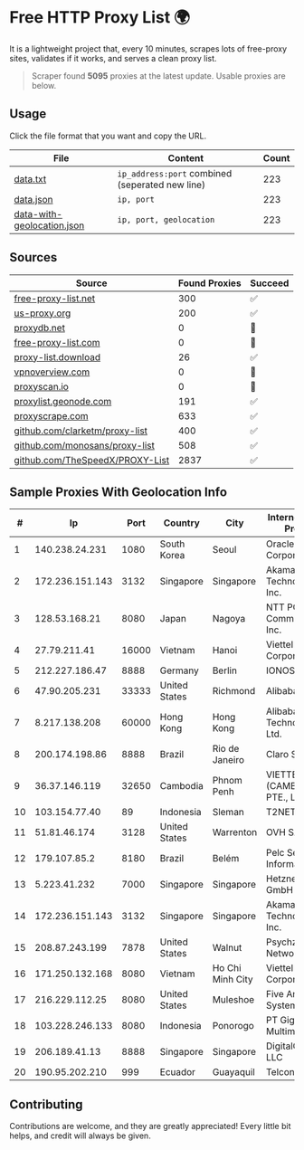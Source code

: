 
# Free HTTP Proxy List 🌍

It is a lightweight project that, every 10 minutes, scrapes lots of free-proxy sites, validates if it works, and serves a clean proxy list.


> Scraper found **5095** proxies at the latest update. Usable proxies are below.

## Usage

Click the file format that you want and copy the URL.


|File|Content|Count|
|----|-------|-----|
|[data.txt](https://raw.githubusercontent.com/themiralay/Proxy-List-World/master/data.txt)|`ip_address:port` combined (seperated new line)|223|
|[data.json](https://raw.githubusercontent.com/themiralay/Proxy-List-World/master/data.json)|`ip, port`|223|
|[data-with-geolocation.json](https://raw.githubusercontent.com/themiralay/Proxy-List-World/master/data-with-geolocation.json)|`ip, port, geolocation`|223|

## Sources

|Source|Found Proxies|Succeed|
|------|-------------|-------|
|[free-proxy-list.net](https://free-proxy-list.net)|300|✅|
|[us-proxy.org](https://www.us-proxy.org)|200|✅|
|[proxydb.net](http://proxydb.net)|0|🚫|
|[free-proxy-list.com](https://free-proxy-list.com/?page=&port=&type%5B%5D=http&type%5B%5D=https&up_time=0&search=Search)|0|🚫|
|[proxy-list.download](https://www.proxy-list.download/HTTP)|26|✅|
|[vpnoverview.com](https://vpnoverview.com/privacy/anonymous-browsing/free-proxy-servers)|0|🚫|
|[proxyscan.io](https://www.proxyscan.io)|0|🚫|
|[proxylist.geonode.com](https://proxylist.geonode.com/api/proxy-list?limit=300&page=1&sort_by=lastChecked&sort_type=desc&protocols=http,https)|191|✅|
|[proxyscrape.com](https://api.proxyscrape.com/v2/?request=displayproxies&protocol=http&timeout=10000&country=all&ssl=all&anonymity=all)|633|✅|
|[github.com/clarketm/proxy-list](https://raw.githubusercontent.com/clarketm/proxy-list/master/proxy-list-raw.txt)|400|✅|
|[github.com/monosans/proxy-list](https://raw.githubusercontent.com/monosans/proxy-list/main/proxies/http.txt)|508|✅|
|[github.com/TheSpeedX/PROXY-List](https://raw.githubusercontent.com/TheSpeedX/PROXY-List/master/http.txt)|2837|✅|


## Sample Proxies With Geolocation Info

|#|Ip|Port|Country|City|Internet Service Provider|
|-|--|----|-------|----|-------------------------|
|1|140.238.24.231|1080|South Korea|Seoul|Oracle Corporation|
|2|172.236.151.143|3132|Singapore|Singapore|Akamai Technologies, Inc.|
|3|128.53.168.21|8080|Japan|Nagoya|NTT PC Communications, Inc.|
|4|27.79.211.41|16000|Vietnam|Hanoi|Viettel Corporation|
|5|212.227.186.47|8888|Germany|Berlin|IONOS SE|
|6|47.90.205.231|33333|United States|Richmond|Alibaba.com LLC|
|7|8.217.138.208|60000|Hong Kong|Hong Kong|Alibaba (US) Technology Co., Ltd.|
|8|200.174.198.86|8888|Brazil|Rio de Janeiro|Claro S.A|
|9|36.37.146.119|32650|Cambodia|Phnom Penh|VIETTEL (CAMBODIA) PTE., LTD|
|10|103.154.77.40|89|Indonesia|Sleman|T2NET|
|11|51.81.46.174|3128|United States|Warrenton|OVH SAS|
|12|179.107.85.2|8180|Brazil|Belém|Pelc Servicos De Informatica|
|13|5.223.41.232|7000|Singapore|Singapore|Hetzner Online GmbH|
|14|172.236.151.143|3132|Singapore|Singapore|Akamai Technologies, Inc.|
|15|208.87.243.199|7878|United States|Walnut|Psychz Networks|
|16|171.250.132.168|8080|Vietnam|Ho Chi Minh City|Viettel Corporation|
|17|216.229.112.25|8080|United States|Muleshoe|Five Area Systems, LLC|
|18|103.228.246.133|8080|Indonesia|Ponorogo|PT Giga Patra Multimedia|
|19|206.189.41.13|8888|Singapore|Singapore|DigitalOcean, LLC|
|20|190.95.202.210|999|Ecuador|Guayaquil|Telconet S.A|



## Contributing

Contributions are welcome, and they are greatly appreciated! Every
little bit helps, and credit will always be given.

